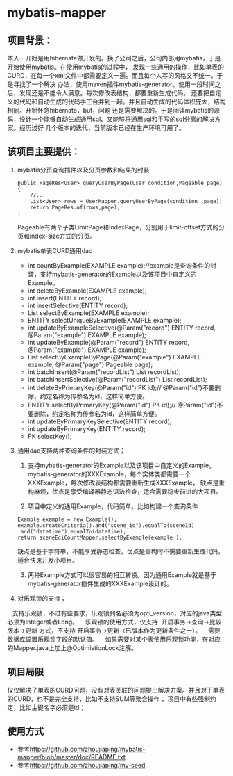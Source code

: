 # mybatis-mapper
## 项目背景：
本人一开始是用hibernate做开发的。换了公司之后，公司内部用mybatis，于是开始使用mybatis。在使用mybatis的过程中，
发现一些通用的操作，比如单表的CURD，在每一个xml文件中都需要定义一遍。而且每个人写的风格又不统一。于是寻找了一个解决
办法，使用maven插件mybatis-generator。使用一段时间之后，发现还是不能令人满意。每次修改表结构，都要重新生成代码。
还要把自定义的代码和自动生成的代码手工合并到一起。并且自动生成的代码体积庞大，结构相同。开始怀念hibernate，but，问题
还是需要解决的。于是阅读mybatis的源码，设计一个能够自动生成通用sql、又能够将通用sql和手写的sql分离的解决方案。经历过好
几个版本的迭代，当前版本已经在生产环境可用了。
## 该项目主要提供：

1. mybatis分页查询插件以及分页参数和结果的封装
    ```
	public PageRes<User> queryUserByPage(User condition,Pageable page) {
        //...
        List<User> rows = UserMapper.queryUserByPage(condition ,page);
        return PageRes.of(rows,page);
    }
	```
    Pageable有两个子类LimitPage和IndexPage，分别用于limit-offset方式的分页和index-size方式的分页。

2. mybatis单表CURD通用dao
    * int countByExample(EXAMPLE example);//example是查询条件的封装，支持mybatis-generator的Example以及该项目中自定义的Example。
    * int deleteByExample(EXAMPLE example);
    * int insert(ENTITY record);
    * int insertSelective(ENTITY record);
    * List<ENTITY> selectByExample(EXAMPLE example);
    * ENTITY selectUniqueByExample(EXAMPLE example);
    * int updateByExampleSelective(@Param("record") ENTITY record, @Param("example") EXAMPLE example);
    * int updateByExample(@Param("record") ENTITY record, @Param("example") EXAMPLE example);
    * List<ENTITY> selectByExampleByPage(@Param("example") EXAMPLE example, @Param("page") Pageable page);
    * int batchInsert(@Param("recordList") List<ENTITY> recordList);
    * int batchInsertSelective(@Param("recordList") List<ENTITY> recordList);
    * int deleteByPrimaryKey(@Param("id") PK id);// @Param("id")不要删除，约定名称为传参名为id，这样简单方便。
    * ENTITY selectByPrimaryKey(@Param("id") PK id);// @Param("id")不要删除，约定名称为传参名为id，这样简单方便。
    * int updateByPrimaryKeySelective(ENTITY record);
    * int updateByPrimaryKey(ENTITY record);
    * PK selectKey();
	
3. 通用dao支持两种查询条件的封装方式；

    1. 支持mybatis-generator的Example以及该项目中自定义的Example。
    mybatis-generator的XXXExample，每个实体类都需要一个XXXExample，每次修改表结构都需要重新生成XXXExample，
    缺点是重构麻烦，优点是享受编译器静态语法检查，适合需要稳步前进的大项目。
	
    2. 项目中定义的通用Example，代码简单。比如构建一个查询条件
	```
    Example example = new Example();
    example.createCriteria().and("scene_id").equalTo(sceneId)
    .and("datetime").equalTo(datetime);
    return sceneEciCountMapper.selectByExample(example );
	```
    缺点是基于字符串，不能享受静态检查，优点是重构时不需要重新生成代码，适合快速开发小项目。
    
    3. 两种Example方式可以很容易的相互转换。因为通用Example就是基于mybatis-generator插件生成的XXXExample设计的。

4. 对乐观锁的支持；
   
    支持乐观锁，不过有些要求，乐观锁列名必须为opti_version，对应的java类型必须为Integer或者Long。
    乐观锁的使用方式，仅支持  开启事务->查询->比较版本->更新 方式，不支持 开启事务->更新（已版本作为更新条件之一）。
    需要数据库设置乐观锁字段的默认值。
    如果需要对某个表使用乐观锁功能，在对应的Mapper.java上加上@OptimistionLock注解。

## 项目局限
仅仅解决了单表的CURD问题，没有对表关联的问题提出解决方案。并且对于单表的CURD，也不是完全支持，比如不支持SUM等聚合操作；
项目中有些强制约定，比如主键名字必须是id；

## 使用方式
* 参考<https://github.com/zhoujiaping/mybatis-mapper/blob/master/doc/README.txt>
* 参考<https://github.com/zhoujiaping/my-seed>

